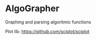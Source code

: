 # AlgoGrapher
Graphing and parsing algoritmic functions

Plot lib: https://github.com/sciplot/sciplot